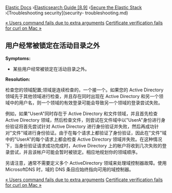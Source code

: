 

[Elastic Docs](/guide/) ›[Elasticsearch Guide [8.9]](index.md) ›[Secure the
Elastic Stack](secure-cluster.md) ›[Troubleshooting security](security-
troubleshooting.md)

[« Users command fails due to extra arguments](security-trb-extraargs.md)
[Certificate verification fails for curl on Mac »](trb-security-maccurl.md)

## 用户经常被锁定在活动目录之外

**Symptoms:**

* 某些用户经常被锁定在活动目录之外。

**Resolution:**

检查您的领域配置;领域是连续检查的，一个接一个。如果您的 Active Directory 领域先于其他领域进行检查，并且存在同时出现在 Active Directory 和另一个领域中的用户名，则一个领域的有效登录可能会导致另一个领域的登录尝试失败。

例如，如果"UserA"同时存在于 Active Directory 和文件领域，并且首先检查 Active Directory 领域，然后检查文件，则尝试在文件域中以"UserA"身份进行身份验证将首先尝试针对 Active Directory 进行身份验证并失败，然后再成功针对"文件"域进行身份验证。由于在每个请求上都验证了身份验证，因此在"文件"域中的"UserA"的每个请求上都会检查 Active Directory 领域并失败。在这种情况下，当身份验证请求成功完成时，Active Directory 上的帐户将收到几次失败的登录尝试，并且该帐户可能会暂时被锁定。相应地规划你的领域顺序。

另请注意，通常不需要定义多个 ActiveDirectory 领域来处理域控制器故障。使用 MicrosoftDNS 时，域的 DNS 条目应始终指向可用的域控制器。

[« Users command fails due to extra arguments](security-trb-extraargs.md)
[Certificate verification fails for curl on Mac »](trb-security-maccurl.md)

